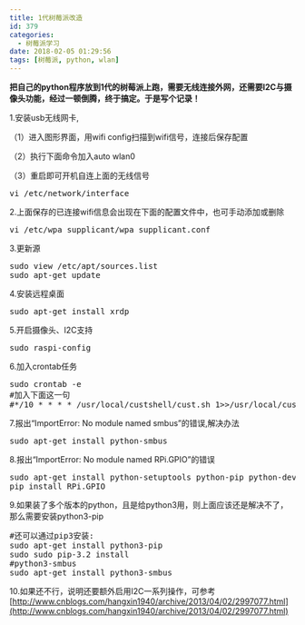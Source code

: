 ```yaml
---
title: 1代树莓派改造
id: 379
categories:
  - 树莓派学习
date: 2018-02-05 01:29:56
tags: [树莓派, python, wlan]
---
```


**把自己的python程序放到1代的树莓派上跑，需要无线连接外网，还需要I2C与摄像头功能，经过一顿倒腾，终于搞定。于是写个记录！** 

1.安装usb无线网卡,

（1）进入图形界面，用wifi config扫描到wifi信号，连接后保存配置

（2）执行下面命令加入auto wlan0

（3）重启即可开机自连上面的无线信号

<pre class="prettyprint lang-js">vi /etc/network/interface</pre>

2.上面保存的已连接wifi信息会出现在下面的配置文件中，也可手动添加或删除

<pre class="prettyprint lang-js">vi /etc/wpa_supplicant/wpa_supplicant.conf</pre>

3.更新源

<pre class="prettyprint lang-js">sudo view /etc/apt/sources.list
sudo apt-get update</pre>

4.安装远程桌面
<pre class="prettyprint lang-js">sudo apt-get install xrdp</pre>

5.开启摄像头、I2C支持

<pre class="prettyprint lang-js">sudo raspi-config</pre>

6.加入crontab任务

<pre class="prettyprint lang-js">sudo crontab -e 
#加入下面这一句
#*/10 * * * * /usr/local/custshell/cust.sh 1&gt;&gt;/usr/local/custshell/log.txt &amp;</pre>

7.报出“ImportError: No module named smbus”的错误,解决办法 

<pre class="prettyprint lang-js">sudo apt-get install python-smbus </pre>

8.报出“ImportError: No module named RPi.GPIO”的错误
 

<pre class="prettyprint lang-js">sudo apt-get install python-setuptools python-pip python-dev
pip install RPi.GPIO</pre>

9.如果装了多个版本的python，且是给python3用，则上面应该还是解决不了，那么需要安装python3-pip

<pre class="prettyprint lang-js">#还可以通过pip3安装: 
sudo apt-get install python3-pip 
sudo sudo pip-3.2 install
#python3-smbus
sudo apt-get install python3-smbus</pre>

10.如果还不行，说明还要额外启用I2C一系列操作，可参考[http://www.cnblogs.com/hangxin1940/archive/2013/04/02/2997077.html](http://www.cnblogs.com/hangxin1940/archive/2013/04/02/2997077.html)
 